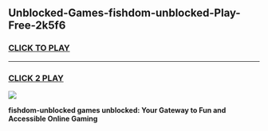 
## Unblocked-Games-fishdom-unblocked-Play-Free-2k5f6
<h3>
<a href="https://premium76.site?title=fishdom-unblocked&ref=23A">CLICK TO PLAY</a></h3>
<hr>

<h3>
<a href="https://premium76.site?title=fishdom-unblocked&ref=23A">CLICK 2 PLAY</a>
  
</h3>

<a href="https://premium76.site?title=fishdom-unblocked&ref=23A"><img src="https://clearcache.store/games.png"></a>


**fishdom-unblocked games unblocked: Your Gateway to Fun and Accessible Online Gaming**
